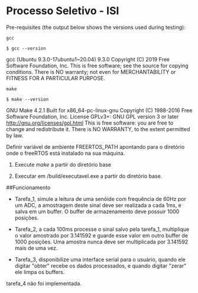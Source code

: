 # Processo Seletivo - ISI

Pre-requisites (the output below shows the versions used during testing):

    gcc

    $ gcc --version
gcc (Ubuntu 9.3.0-17ubuntu1~20.04) 9.3.0
Copyright (C) 2019 Free Software Foundation, Inc.
This is free software; see the source for copying conditions.  There is NO
warranty; not even for MERCHANTABILITY or FITNESS FOR A PARTICULAR PURPOSE.

    make

    $ make --version
GNU Make 4.2.1
Built for x86_64-pc-linux-gnu
Copyright (C) 1988-2016 Free Software Foundation, Inc.
License GPLv3+: GNU GPL version 3 or later <http://gnu.org/licenses/gpl.html>
This is free software: you are free to change and redistribute it.
There is NO WARRANTY, to the extent permitted by law.
    

Definir variável de ambiente FREERTOS_PATH apontando para o diretório onde o freeRTOS está instalado na sua máquina.

1. Execute _make_ a partir do diretório base

2. Executar em /build/executavel.exe a partir do diretório base.


##Funcionamento 
- Tarefa_1, simule a leitura de uma senóide com frequência de 60Hz por um ADC, a amostragem deste sinal deve ser realizada a cada 1ms, e salva em um buffer. O buffer de armazenamento deve possuir 1000 posições. 

- Tarefa_2, a cada 100ms processe o sinal salvo pela tarefa_1, multiplique o valor amostrado por 3.141592 e guarde esse valor em outro buffer de 1000 posições. Uma amostra nunca deve ser multiplicada por 3.141592 mais de uma vez.

- Tarefa_3, disponibilize uma interface serial para o usuário, quando ele digitar "obter" recebe os dados processados, e quando digitar "zerar" ele limpa os buffers.

tarefa_4 não foi implementada.
